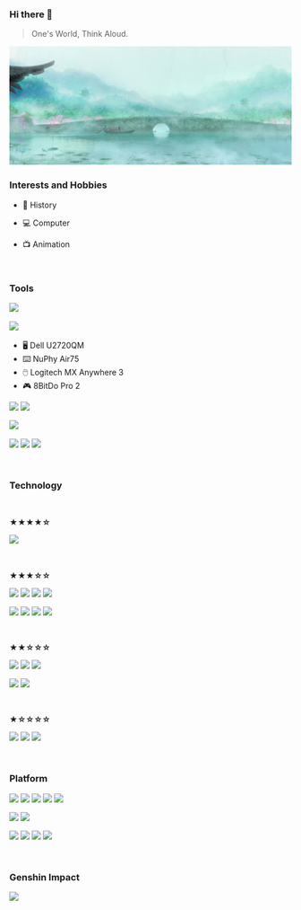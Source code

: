 ### Hi there 👋

> One's World, Think Aloud.

![](https://github.com/ykqmain/ykqmain/blob/main/0.jpg)

<!--
**ykqmain/ykqmain** is a ✨ _special_ ✨ repository because its `README.md` (this file) appears on your GitHub profile.

Here are some ideas to get you started:

- 🔭 I’m currently working on ...
- 🌱 I’m currently learning ...
- 👯 I’m looking to collaborate on ...
- 🤔 I’m looking for help with ...
- 💬 Ask me about ...
- 📫 How to reach me: ...
- 😄 Pronouns: ...
- ⚡ Fun fact: ...
-->

### Interests and Hobbies

- 📖 History

- 💻 Computer

- 📺 Animation

<br>


### Tools

[![](https://img.shields.io/badge/iPhone-12-F8F4ED?style=flat-square&logo=apple)](https://www.apple.com/)

[![](https://img.shields.io/badge/MacBook%20Pro%20(M1)-macOS%20Big%20Sur-C0C0C0?style=flat-square&logo=apple)](https://www.apple.com.cn/mac/)

- 🖥️ Dell U2720QM
- ⌨️ NuPhy Air75
- 🖱️ Logitech MX Anywhere 3
- 🎮 8BitDo Pro 2

[![](https://img.shields.io/badge/Browser-Safari-blue?style=flat-square&logo=Safari&logoColor=000000)](https://www.apple.com/safari/)
[![](https://img.shields.io/badge/Browser-Firefox-FF7139?style=flat-square&logo=Firefox&logoColor=FF7139)](https://www.mozilla.org/en-US/firefox/)

[![](https://img.shields.io/badge/Editor-Sublime%20Text-FF9800?style=flat-square&logo=Sublime-Text&logoColor=FF9800)](https://www.sublimetext.com)

[![](https://img.shields.io/badge/Editor-VS%20Code-007ACC?style=flat-square&logo=visual-studio-code&logoColor=007ACC)](https://code.visualstudio.com)
[![](https://img.shields.io/badge/IDE-Eclipse-2C2255?style=flat-square&logo=Eclipse&logoColor=2C2255)](https://www.eclipse.org)
[![](https://img.shields.io/badge/IDE-Xcode-147EFB?style=flat-square&logo=Xcode&logoColor=147EFB)](https://developer.apple.com/xcode/)

<br>


### Technology

<br>

**★★★★☆**

[![](https://img.shields.io/badge/-Python-3776AB?style=flat-square&logo=Python&logoColor=ffffff)](https://www.python.org)


<br>

**★★★☆☆**

[![](https://img.shields.io/badge/-Java-007396?style=flat-square&logo=Java&logoColor=ffffff)](https://www.oracle.com/java/technologies/downloads/)
[![](https://img.shields.io/badge/-Shell-4EAA25?style=flat-square&logo=GNU-Bash&logoColor=ffffff)](https://www.gnu.org/software/bash/)
[![](https://img.shields.io/badge/-HTML5-E34F26?style=flat-square&logo=HTML5&logoColor=ffffff)](https://developer.mozilla.org/zh-CN/)
[![](https://img.shields.io/badge/-Markdown-000000?style=flat-square&logo=Markdown&logoColor=ffffff)](https://docs.github.com/en/github/writing-on-github/getting-started-with-writing-and-formatting-on-github/basic-writing-and-formatting-syntax)

[![](https://img.shields.io/badge/-MySQL-4479A1?style=flat-square&logo=MySQL&logoColor=ffffff)](https://dev.mysql.com/downloads/)
[![](https://img.shields.io/badge/-Node.js-339933?style=flat-square&logo=node.js&logoColor=ffffff)](https://nodejs.org/zh-cn/)
[![](https://img.shields.io/badge/-Git-f05032?style=flat-square&logo=git&logoColor=ffffff)](https://git-scm.com)
[![](https://img.shields.io/badge/-Linux-FCC624?style=flat-square&logo=linux&logoColor=ffffff)](https://www.linuxfoundation.org)

<br>

**★★☆☆☆**

![](https://img.shields.io/badge/-C-A8B9CC?style=flat-square&logo=c&logoColor=ffffff)
![](https://img.shields.io/badge/-C++-00599C?style=flat-square&logo=cplusplus&logoColor=ffffff)
[![](https://img.shields.io/badge/-JavaScript-F7DF1E?style=flat-square&logo=JavaScript&logoColor=ffffff)](https://developer.mozilla.org/zh-CN/)

[![](https://img.shields.io/badge/Apache-Maven%20Tomcat%20Hadoop%20Kafka-D22128?style=flat-square&logo=Apache&logoColor=D22128)](https://www.apache.org)
[![](https://img.shields.io/badge/-Jenkins-D24939?style=flat-square&logo=Jenkins&logoColor=ffffff)](https://www.jenkins.io)

<br>

**★☆☆☆☆**

[![](https://img.shields.io/badge/-Rust-000000?style=flat-square&logo=Rust&logoColor=ffffff)](https://www.rust-lang.org/zh-CN/)
[![](https://img.shields.io/badge/-R%20Project-276DC3?style=flat-square&logo=R&logoColor=ffffff)](https://www.r-project.org)
[![](https://img.shields.io/badge/-CSS3-1572B6?style=flat-square&logo=CSS3&logoColor=ffffff)](https://developer.mozilla.org/zh-CN/)

<br>


### Platform

[![](https://img.shields.io/badge/Linux-Ubuntu-E95420?style=flat-square&logo=Ubuntu&logoColor=ffffff)](https://ubuntu.com)
[![](https://img.shields.io/badge/Linux-CentOS-262577?style=flat-square&logo=CentOS&logoColor=ffffff)](https://www.centos.org)
[![](https://img.shields.io/badge/Linux-Debian-A81D33?style=flat-square&logo=Debian&logoColor=ffffff)](https://www.debian.org)
[![](https://img.shields.io/badge/Linux-deepin-007CFF?style=flat-square&logo=deepin&logoColor=ffffff)](https://www.deepin.org)
[![](https://img.shields.io/badge/-FreeBSD-AB2B28?style=flat-square&logo=FreeBSD&logoColor=ffffff)](https://www.freebsd.org)

[![](https://img.shields.io/badge/Windows-11-0078D6?style=flat-square&logo=windows&logoColor=0078D6)](https://www.microsoft.com/windows/windows-11)
[![](https://img.shields.io/badge/Steam-000000?style=flat-square&logo=steam&logoColor=ffffff)](https://steamcommunity.com/profiles/76561198206430065/)

[![](https://img.shields.io/badge/Twitter-1DA1F2?style=flat-square&logo=Twitter&logoColor=ffffff)](https://twitter.com/ykqmain)
[![](https://img.shields.io/badge/Bilibili-00A1D6?style=flat-square&logo=Bilibili&logoColor=ffffff)](https://space.bilibili.com/7216933)
[![](https://img.shields.io/badge/Douban-007722?style=flat-square&logo=Douban&logoColor=ffffff)](https://douban.com/people/250982855/)
[![](https://img.shields.io/badge/Discord-Qiuye%236325-5865F2?style=flat-square&logo=Discord&logoColor=ffffff)](https://discord.com)

<br>


### Genshin Impact

![](https://genshin-card.getloli.com/6,26,34,43/189693501.png)

